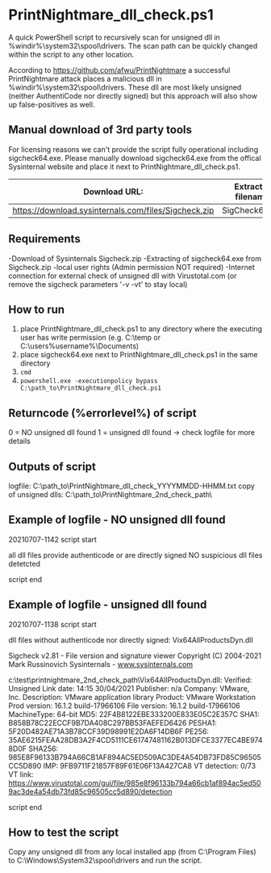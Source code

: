 # PrintNightmare_dll_check.ps1

A quick PowerShell script to recursively scan for unsigned dll in %windir%\system32\spool\drivers.
The scan path can be quickly changed within the script to any other location.

According to https://github.com/afwu/PrintNightmare a successful PrintNightmare attack places a malicious dll in %windir%\system32\spool\drivers.
These dll are most likely unsigned (neither AuthentiCode nor directly signed) but this approach will also show up false-positives as well.


Manual download of 3rd party tools
----------------------------------

For licensing reasons we can't provide the script fully operational including sigcheck64.exe.
Please manually download sigcheck64.exe from the offical Sysinternal website and place it next to PrintNightmare_dll_check.ps1.

|Download URL: | Extracted filename: |
| ------------ | ------------------- |
|https://download.sysinternals.com/files/Sigcheck.zip |	SigCheck64.exe |


Requirements
------------
-Download of Sysinternals Sigcheck.zip
-Extracting of sigcheck64.exe from Sigcheck.zip
-local user rights (Admin permission NOT required)
-Internet connection for external check of unsigned dll with Virustotal.com (or remove the sigcheck parameters '-v -vt' to stay local)


How to run
----------
1. place PrintNightmare_dll_check.ps1 to any directory where the executing user has write permission (e.g. C:\temp or C:\users\%username%\Documents)
2. place sigcheck64.exe next to PrintNightmare_dll_check.ps1 in the same directory
3. `cmd`
4. `powershell.exe -executionpolicy bypass C:\path_to\PrintNightmare_dll_check.ps1`


Returncode (%errorlevel%) of script
-----------------------------------
0 = NO unsigned dll found
1 = unsigned dll found -> check logfile for more details


Outputs of script
-----------------
logfile: C:\path_to\PrintNightmare_dll_check_YYYYMMDD-HHMM.txt
copy of unsigned dlls: C:\path_to\PrintNightmare_2nd_check_path\


Example of logfile - NO unsigned dll found
------------------------------------------
20210707-1142
script start

all dll files provide authenticode or are directly signed
NO suspicious dll files detetcted

script end


Example of logfile - unsigned dll found
---------------------------------------
20210707-1138
script start

dll files without authenticode nor directly signed:
Vix64AllProductsDyn.dll


Sigcheck v2.81 - File version and signature viewer
Copyright (C) 2004-2021 Mark Russinovich
Sysinternals - www.sysinternals.com

c:\test\printnightmare_2nd_check_path\Vix64AllProductsDyn.dll:
	Verified:	Unsigned
	Link date:	14:15 30/04/2021
	Publisher:	n/a
	Company:	VMware, Inc.
	Description:	VMware application library
	Product:	VMware Workstation
	Prod version:	16.1.2 build-17966106
	File version:	16.1.2 build-17966106
	MachineType:	64-bit
	MD5:	22F4B8122EBE333200E833E05C2E357C
	SHA1:	B858B78C22ECCF9B7DA408C297BB53FAEFED6426
	PESHA1:	5F20D482AE71A3B78CCF39D98991E2DA6F14DB6F
	PE256:	35AE6215FEAA28DB3A2F4CD5111CE61747481162B013DFCE3377EC4BE9748D0F
	SHA256:	985E8F96133B794A66CB1AF894AC5ED509AC3DE4A54DB73FD85C96505CC5D890
	IMP:	9FB9711F21857F89F61E06F13A427CA8
	VT detection:	0/73
	VT link:	https://www.virustotal.com/gui/file/985e8f96133b794a66cb1af894ac5ed509ac3de4a54db73fd85c96505cc5d890/detection

script end


How to test the script
----------------------
Copy any unsigned dll from any local installed app (from C:\Program Files) to C:\Windows\System32\spool\drivers and run the script.